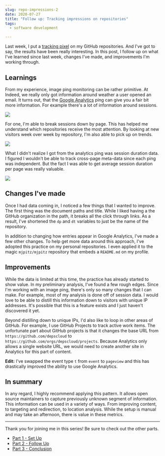 ```yaml
---
slug: repo-impressions-2
date: 2020-07-27
title: "Follow up: Tracking impressions on repositories"
tags:
  - software development

---
```


Last week, I put a [tracking pixel](/blog/2020/07/17/repo-impression-tracking) on my GitHub repositories.
And I've got to say, the results have been really interesting.
In this post, I follow up on what I've learned since last week, changes I've made, and improvements I'm working through.

<!--more-->

## Learnings

From my experience, image ping monitoring can be rather primitive.
At Indeed, we really only got information around weather a user opened an email.
It turns out, that the [Google Analytics] ping can give you a fair bit more information.
For example there's a lot of information around sessions.

![](/statics/img/2020-07-27-depscloud-gh-ga-bounce.png)

For one, I'm able to break sessions down by page.
This has helped me understand which repositories receive the most attention.
By looking at new visitors week over week by repository, I'm also able to pick up on trends.

![](/statics/img/2020-07-27-depscloud-gh-ga.png)

What I didn't realize I got from the analytics ping was session duration data.
I figured I wouldn't be able to track cross-page meta-data since each ping was independent.
But the fact I was able to get average session duration per page was really valuable.

![](/statics/img/2020-07-27-depscloud-gh-ga-session.png)

## Changes I've made

Once I had data coming in, I noticed a few things that I wanted to improve.
The first thing was the document paths and title.
While I liked having a the GitHub organization in the path, it breaks all the click through links.
As a result, I've shortened the `dp` and `dt` variables to just be the name of the repository.

In addition to changing how entries appear in Google Analytics, I've made a few other changes.
To help get more data around this approach, I've adopted this practice on my personal repositories.
I even applied it to the magic `mjpitz/mjpitz` repository that embeds a `README.md` on my profile.

## Improvements

While the data is limited at this time, the practice has already started to show value.
In my preliminary analysis, I've found a few rough edges.
Since I'm working with an image ping, there's only so many changes that I can make.
For example, most of my analysis is done off of session data.
I would love to be able to distill this information down to visitors with unique IP addresses.
It's possible that this is a feature exists and I just haven't discovered it yet.

Beyond distilling down to unique IPs, I'd also like to loop in other areas of GitHub.
For example, I use GitHub Projects to track active work items.
The unfortunate part about GitHub projects is that it changes the base URL from `https://github.com/depscloud` to `https://github.com/orgs/depscloud/projects`.
Because Analytics only allows a single website URL, we would need to create another site in Analytics for this part of content.

**Edit:** I've swapped the event type `t` from `event` to `pageview` and this has drastically improved the ability to use Google Analytics.

## In summary

In any regard, I highly recommend applying this pattern.
It allows open source maintainers to capture previously unknown segment of information.
This information can be used in a variety of ways.
From improving content, to targeting and redirection, to location analysis.
While the setup is manual and may take an afternoon, there is value in these metrics.

---

Thank you for joining me in this series!
Be sure to check out the other parts.

- [Part 1 - Set Up](/blog/2020/07/17/repo-impression-tracking/)
- [Part 2 - Follow Up](/blog/2020/07/27/repo-impressions-2/)
- [Part 3 - Conclusion](/blog/2020/08/02/repo-impressions-3/)

[Google Analytics]: https://analytics.google.com
